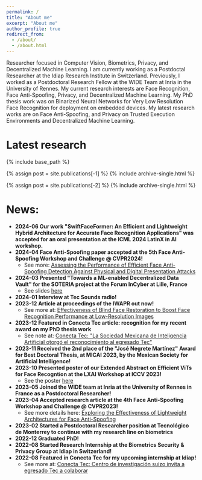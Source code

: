 ```yaml
---
permalink: /
title: "About me"
excerpt: "About me"
author_profile: true
redirect_from: 
  - /about/
  - /about.html
---
```


Researcher focused in Computer Vision, Biometrics, Privacy, and Decentralized Machine Learning. I am currently working as a Postdoctal Researcher at the Idiap Research Institute in Switzerland. Previously, I worked as a Postdoctoral Research Fellow at the WIDE Team at Inria in the University of Rennes. My current research interests are Face Recognition, Face Anti-Spoofing, Privacy, and Decentralized Machine Learning. My PhD thesis work was on Binarized Neural Networks for Very Low Resolution Face Recognition for deployment on embedded devices. My latest research works are on Face Anti-Spoofing, and Privacy on Trusted Execution Environments and Decentralized Machine Learning.

Latest research
======

{% include base_path %}

{% assign post = site.publications[-1] %}
{% include archive-single.html %}

{% assign post = site.publications[-2] %}
{% include archive-single.html %}

<!-- Education
======

<table class="no_border">
    <tbody>
      <tr>
            <td><a href="https://tec.mx"><img src="/images/tec_logo.png"></a></td>
            <td><div>Tecnológico de Monterrey</div><div>State of Mexico, Mexico</div></td>
            <td>Ph.D. in Computer Science</td>
            <td>Jan 2019 - Dec 2022</td>
        </tr>
        <tr>
            <td><a href="https://www.stevens.edu/"><img src="/images/stevens_logo.png"></a></td>
            <td><div>Stevens Institute of Technology</div><div>New Jersey, USA</div></td>
            <td>M.Sc. in Computer Science</td>
            <td>Aug. 2016 - May 2018</td>
        </tr>
        <tr>
            <td><a href="https://tec.mx"><img src="/images/tec_logo.png"></a></td>
            <td><div>Tecnológico de Monterrey</div><div>State of Mexico, Mexico</div></td>
            <td>B.Sc. Computer Science and Technology</td>
            <td>Aug 2011 - Dec 2015</td>
        </tr>
    </tbody>
</table>

<style>
  .no_border, .no_border tr, .no_border td{
    border: none;
    text-align:center;
  }
  .no_border img{
    width: 70%;
    height:auto;
  }
</style> -->


News:
======

- **2024-06 Our work "SwiftFaceFormer: An Efficient and Lightweight Hybrid Architecture for Accurate Face Recognition Applications" was accepted for an oral presentation at the ICML 2024 LatinX in AI workshop.**
- **2024-04 Face Anti-Spoofing paper accepted at the 5th Face Anti-Spoofing Workshop and Challenge @ CVPR2024!**
  - See more: [Assessing the Performance of Efficient Face Anti-Spoofing Detection Against Physical and Digital Presentation Attacks](publication/2024-06-17-Assessing-Efficient-FAS-Digital)
- **2024-03 Presented "Towards a ML-enabled Decentralized Data Vault" for the SOTERIA project at the Forum InCyber at Lille, France**
  - See slides [here](files/Forum_In_Cyber_march_2024.pdf)
- **2024-01 Interview at Tec Sounds radio!**
- **2023-12 Article at proceedings of the IWAPR out now!**
  - See more at: [Effectiveness of Blind Face Restoration to Boost Face Recognition Performance at Low-Resolution Images](publication/2023-10-03-Effectiveness-Blind-Face-Restoration-FR)
- **2023-12 Featured in Conecta Tec article: recognition for my recent award on my PhD thesis work**
  - See note at: [Conecta Tec: "La Sociedad Mexicana de Inteligencia Artificial otorgó el reconocimiento al egresado Tec"](https://conecta.tec.mx/es/noticias/estado-de-mexico/educacion/egresado-tec-reconocido-por-tesis-doctoral-en-inteligencia)
- **2023-11 Received the 2nd place of the "José Negrete Martínez" Award for Best Doctoral Thesis, at MICAI 2023, by the Mexican Society for Artificial Intelligence!**
- **2023-10 Presented poster of our Extended Abstract on Efficient ViTs for Face Recogntion at the LXAI Workshop at ICCV 2023!**
  - See the poster [here](files/LUEVANO-GARCIA-Luis-Santiago-WIDE-ICCVW2023-Poster-LXAI.pdf)
- **2023-05 Joined the WIDE team at Inria at the University of Rennes in France as a Postdoctoral Researcher!**
- **2023-04 Accepted research article at the 4th Face Anti-Spoofing Workshop and Challenge @ CVPR2023!**
  - See more details here: [Exploring the Effectiveness of Lightweight Architectures for Face Anti-Spoofing](publication/2023-06-18-Exploring-Face-Anti-Spoofing)
- **2023-02 Started a Postdoctoral Researcher position at Tecnológico de Monterrey to continue with my research line on biometrics**
- **2022-12 Graduated PhD!**
- **2022-08 Started Research Internship at the Biometrics Security & Privacy Group at Idiap in Switzerland!**
- **2022-08 Featured in Conecta Tec for my upcoming internship at Idiap!**
  - See more at: [Conecta Tec: Centro de investigación suizo invita a egresado Tec a colaborar](https://conecta.tec.mx/es/noticias/estado-de-mexico/educacion/centro-de-investigacion-suizo-invita-egresado-tec-colaborar)